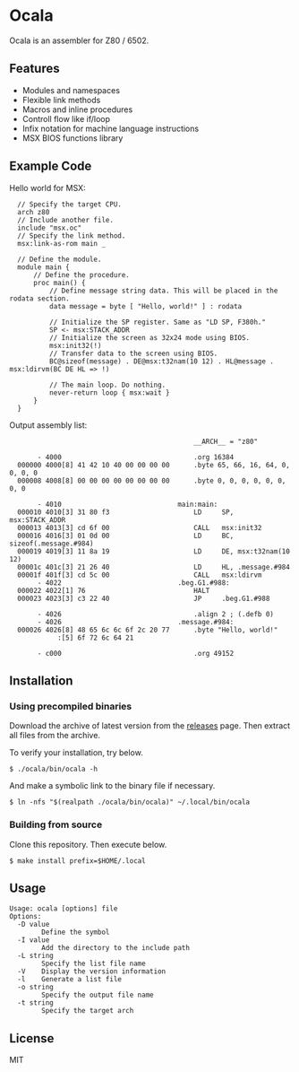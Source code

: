 # Ocala

Ocala is an assembler for Z80 / 6502.

## Features

- Modules and namespaces
- Flexible link methods
- Macros and inline procedures
- Controll flow like if/loop
- Infix notation for machine language instructions
- MSX BIOS functions library

## Example Code

Hello world for MSX:

```
  // Specify the target CPU.
  arch z80
  // Include another file.
  include "msx.oc"
  // Specify the link method.
  msx:link-as-rom main _

  // Define the module.
  module main {
      // Define the procedure.
      proc main() {
          // Define message string data. This will be placed in the rodata section.
          data message = byte [ "Hello, world!" ] : rodata

          // Initialize the SP register. Same as "LD SP, F380h."
          SP <- msx:STACK_ADDR
          // Initialize the screen as 32x24 mode using BIOS.
          msx:init32(!)
          // Transfer data to the screen using BIOS.
          BC@sizeof(message) . DE@msx:t32nam(10 12) . HL@message . msx:ldirvm(BC DE HL => !)

          // The main loop. Do nothing.
          never-return loop { msx:wait }
      }
  }
```

Output assembly list:

```
                                              __ARCH__ = "z80"

       - 4000                                 .org 16384
  000000 4000[8] 41 42 10 40 00 00 00 00      .byte 65, 66, 16, 64, 0, 0, 0, 0
  000008 4008[8] 00 00 00 00 00 00 00 00      .byte 0, 0, 0, 0, 0, 0, 0, 0

       - 4010                             main:main:
  000010 4010[3] 31 80 f3                     LD     SP, msx:STACK_ADDR
  000013 4013[3] cd 6f 00                     CALL   msx:init32
  000016 4016[3] 01 0d 00                     LD     BC, sizeof(.message.#984)
  000019 4019[3] 11 8a 19                     LD     DE, msx:t32nam(10 12)
  00001c 401c[3] 21 26 40                     LD     HL, .message.#984
  00001f 401f[3] cd 5c 00                     CALL   msx:ldirvm
       - 4022                             .beg.G1.#988:
  000022 4022[1] 76                           HALT
  000023 4023[3] c3 22 40                     JP     .beg.G1.#988

       - 4026                                 .align 2 ; (.defb 0)
       - 4026                             .message.#984:
  000026 4026[8] 48 65 6c 6c 6f 2c 20 77      .byte "Hello, world!"
            :[5] 6f 72 6c 64 21

       - c000                                 .org 49152
```

## Installation

### Using precompiled binaries

Download the archive of latest version from
the [releases](https://github.com/maokij/ocala/releases) page.
Then extract all files from the archive.

To verify your installation, try below.

```
$ ./ocala/bin/ocala -h
```

And make a symbolic link to the binary file if necessary.

```
$ ln -nfs "$(realpath ./ocala/bin/ocala)" ~/.local/bin/ocala
```

### Building from source

Clone this repository. Then execute below.

```
$ make install prefix=$HOME/.local
```

## Usage

```
Usage: ocala [options] file
Options:
  -D value
        Define the symbol
  -I value
        Add the directory to the include path
  -L string
        Specify the list file name
  -V    Display the version information
  -l    Generate a list file
  -o string
        Specify the output file name
  -t string
        Specify the target arch
```

## License

MIT
